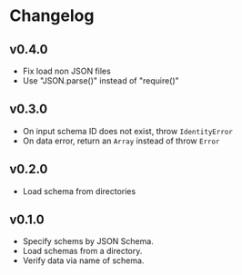 # Changelog

## v0.4.0

* Fix load non JSON files
* Use "JSON.parse()" instead of "require()"

## v0.3.0

* On input schema ID does not exist, throw `IdentityError`
* On data error, return an `Array` instead of throw `Error`

## v0.2.0

* Load schema from directories

## v0.1.0

* Specify schems by JSON Schema.
* Load schemas from a directory.
* Verify data via name of schema.
